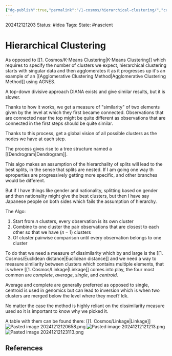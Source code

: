 ```yaml
---
{"dg-publish":true,"permalink":"/1-cosmos/hierarchical-clustering/","created":"2024-12-12T12:03:14.118-05:00","updated":"2024-12-12T12:35:43.064-05:00"}
---
```


202412121203
Status: #idea
Tags: 
State: #nascient
# Hierarchical Clustering

As opposed to [[1. Cosmos/K-Means Clustering\|K-Means Clustering]] which requires to specify the number of clusters we expect, hierarchical clustering starts with singular data and then agglomerates it as it progresses up it's an example of an [[Agglomerative Clustering Method\|Agglomerative Clustering Method]] using AGNES.

A top-down divisive approach DIANA exists and give similar results, but it is slower.

Thanks to how it works, we get a measure of "similarity" of two elements given by the level at which they first became connected. Observations that are connected near the top might be quite different as observations that are connected in the first steps should be quite similar.

Thanks to this process, get a global vision of all possible clusters as the nodes we have at each step.

The process gives rise to a tree structure named a [[Dendrogram\|Dendrogram]].

This algo makes an assumption of the hierarchality of splits will lead to the best splits, in the sense that splits are nested. If I am going one way  th eproperties are progressively  getting more specific, and other branches would be different.

But if I have things like gender and nationality, splitting based on gender and then nationality might give the best clusters, but then I have say Japanese people on both sides which fails the assumption of hierarchy.

The Algo:
1. Start from $n$ clusters, every observation is its own cluster
2. Combine to one cluster the pair observations that are closest to each other so that we have $(n-1)$ clusters
3. Of cluster pairwise comparison until every observation belongs to one cluster

To do that we need a measure of dissimilarity which by and large is the [[1. Cosmos/Euclidean distance\|Euclidean distance]]
and we need a way to measure similarity between clusters which contains multiple elements, that is where [[1. Cosmos/Linkage\|Linkage]] comes into play, the four most common are *complete*, *average*, *single*, and *centroid*.

Average and complete are generally preferred as opposed to single, centroid is used in genomics but can lead to inversion which is when two clusters are merged below the level where they meet? Idk.

No matter the case the method is highly reliant on the dissimilarity measure used so it is important to know why we picked it.

A table with them can be found there: [[1. Cosmos/Linkage\|Linkage]]
![Pasted image 20241212120658.png](/img/user/3.%20Black%20Holes/Files/Pasted%20image%2020241212120658.png)
![Pasted image 20241212121213.png](/img/user/3.%20Black%20Holes/Files/Pasted%20image%2020241212121213.png)![Pasted image 20241212123113.png](/img/user/3.%20Black%20Holes/Files/Pasted%20image%2020241212123113.png)
## References

